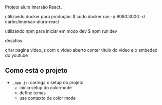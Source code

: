 Projeto alura imersão React_

utilizando docker para produção:
$ sudo docker run -p 8080:3000 -d carlos/imersao-alura-react

utilizando npm para iniciar em modo dev
$ npm run dev


desafios 

criar pagina video.js com o video aberto
conter titulo do video e o embeded do youtube





## Como está o projeto
- `_app.js`: carrega o setup do projeto
    - inicia setup do colormode
    - define temas 
    - usa contexto de color mode
    